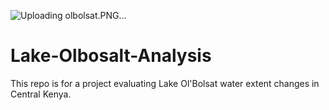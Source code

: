 ![Uploading olbolsat.PNG…]()


# Lake-Olbosalt-Analysis

This repo is for a project evaluating Lake Ol'Bolsat water extent changes in Central Kenya.
